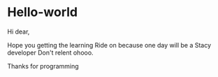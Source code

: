 # Hello-world
Hi dear,

Hope you getting the learning
Ride on because one day will be a Stacy developer
Don't relent ohooo. 

Thanks for programming

